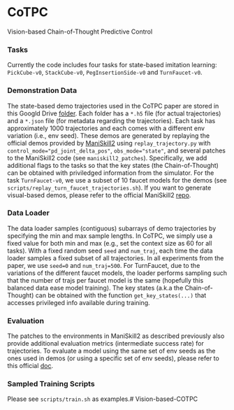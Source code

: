 # CoTPC
Vision-based Chain-of-Thought Predictive Control

### Tasks
Currently the code includes four tasks for state-based imitation learning: 
`PickCube-v0`, `StackCube-v0`, `PegInsertionSide-v0` and `TurnFaucet-v0`.

### Demonstration Data
The state-based demo trajectories used in the CoTPC paper are stored in this Googld Drive [folder](https://drive.google.com/drive/folders/1VdunXUlzqAvy-D8MniQ4anhV5LLBfNbJ).
Each folder has a `*.h5` file (for actual trajectories) and a `*.json` file (for metadata regarding the trajectories).
Each task has approximately 1000 trajectories and each comes with a different env variation (i.e., env seed).
These demos are generated by replaying the official demos provided by [ManiSkill2](https://github.com/haosulab/ManiSkill2#demonstrations) using `replay_trajectory.py` with `control_mode="pd_joint_delta_pos"`, `obs_mode="state"`, and several patches to the ManiSkill2 code (see `maniskill2_patches`).
Specifically, we add additional flags to the tasks so that the key states (the Chain-of-Thought) can be obtained with priviledged information from the simulator.
For the task `TurnFaucet-v0`, we use a subset of 10 faucet models for the demos (see `scripts/replay_turn_faucet_trajectories.sh`).
If you want to generate visual-based demos, please refer to the official ManiSkill2 [repo](https://github.com/haosulab/ManiSkill2#demonstrations).

### Data Loader
The data loader samples (contiguous) subarrays of demo trajectories by specifying the min and max sample lengths. 
In CoTPC, we simply use a fixed value for both min and max (e.g., set the context size as 60 for all tasks).
With a fixed random seed `seed` and `num_traj`, each time the data loader samples a fixed subset of all trajectories.
In all experiments from the paper, we use `seed=0` and `num_traj=500`.
For TurnFaucet, due to the variations of the different faucet models, the loader performs sampling such that the number of trajs
per faucet model is the same (hopefully this balanced data ease model training).
The key states (a.k.a the Chain-of-Thought) can be obtained with the function `get_key_states(...)` that accesses privileged info available during training.

### Evaluation
The patches to the environments in ManiSkill2 as described previously also provide additional evaluation metrics (intermediate success rate) for trajectories.
To evaluate a model using the same set of env seeds as the ones used in demos (or using a specific set of env seeds), please refer to this official [doc](https://github.com/haosulab/ManiSkill2/blob/main/docs/source/concepts/demonstrations.md). 
<!-- Since the current focus is to evaluate the training performance (i.e., evaluate the learned policy on the env variations used during BC), -->
<!-- I provide a similar template for loading the gym envs as for loading demos in `data_loader.py`. -->
<!-- Given the same `seed` and `num_traj` as in training, this should give you the same set of envs used for generating the demos. -->
<!-- I equip it with `vec_env.py` to boost up the evaluation process (it will still take several minutes to evaluate on 500 envs, FYI). -->
<!-- The metrics used here are `success` and flags for some other intermediate key states specific to each task. -->
<!-- If at any timestep a metric == True, I just report True for that metric for the trajectory. -->
<!-- We also set a maximum timesteps allowed for each of the four tasks (see details in `eval_starter.py`). -->

### Sampled Training Scripts
Please see `scripts/train.sh` as examples.# Vision-based-COTPC
